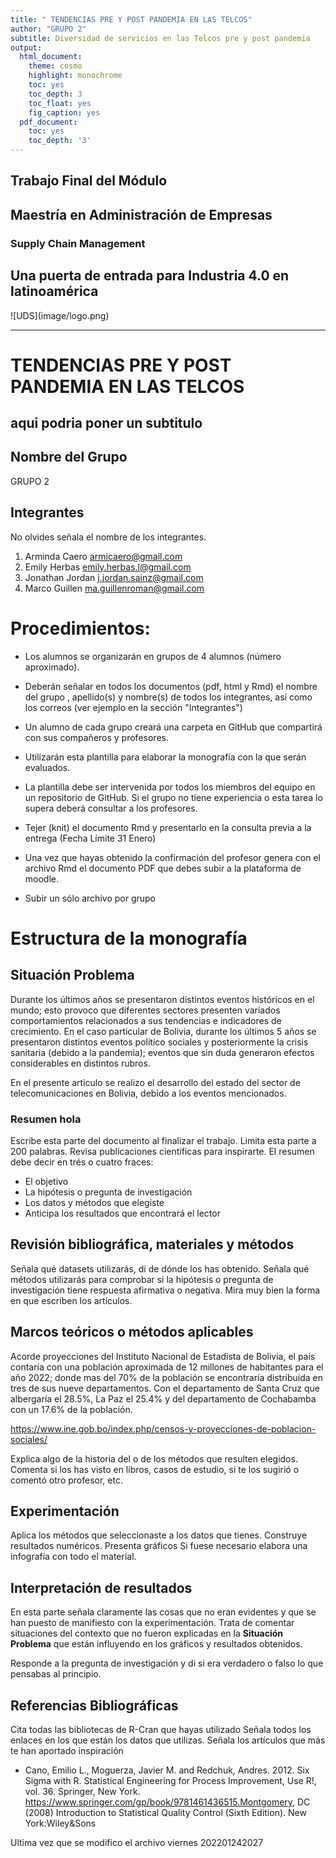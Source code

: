 ```yaml
---
title: " TENDENCIAS PRE Y POST PANDEMIA EN LAS TELCOS"
author: "GRUPO 2"
subtitle: Diversidad de servicios en las Telcos pre y post pandemia 
output:
  html_document:
    theme: cosmo
    highlight: monochrome
    toc: yes
    toc_depth: 3
    toc_float: yes
    fig_caption: yes
  pdf_document:
    toc: yes
    toc_depth: '3'
---
```



## Trabajo Final del Módulo

<h2>Maestría en Administración de Empresas </h2>

<h3>Supply Chain Management  </h3>
<h2> Una puerta de entrada para Industria 4.0 en latinoamérica </h2>
![UDS](image/logo.png)
<hr>


# TENDENCIAS PRE Y POST PANDEMIA EN LAS TELCOS
## aqui podria poner un subtitulo

## Nombre del Grupo

GRUPO 2

## Integrantes

No olvides señala el nombre de los integrantes.

1. Arminda Caero <armicaero@gmail.com>
2. Emily Herbas <emily.herbas.l@gmail.com>
3. Jonathan Jordan <j.jordan.sainz@gmail.com>
4. Marco Guillen <ma.guillenroman@gmail.com>

# Procedimientos:

* Los alumnos se organizarán en grupos de 4 alumnos (número aproximado).

* Deberán señalar en todos los documentos (pdf, html y Rmd) el nombre del grupo , apellido(s) y nombre(s) de todos los integrantes, así como los correos (ver ejemplo en la sección "Integrantes")

* Un alumno de cada grupo creará una carpeta en GitHub que compartirá con sus compañeros y profesores.

* Utilizarán esta plantilla para elaborar la monografía con la que serán evaluados.

* La plantilla debe ser intervenida por todos los miembros del equipo en un repositorio de GitHub. Si el grupo no tiene experiencia o esta tarea lo supera deberá consultar a los profesores.

* Tejer (knit) el documento Rmd y presentarlo en la consulta previa a la entrega (Fecha Límite 31 Enero)

* Una vez que hayas obtenido la confirmación del profesor genera con el archivo Rmd el documento PDF que debes subir a la plataforma de moodle.

* Subir un sólo archivo por grupo


# Estructura de la monografía

## Situación Problema

Durante los últimos años se presentaron distintos eventos históricos en el mundo; esto provoco que diferentes sectores presenten variados comportamientos relacionados a sus tendencias e indicadores de crecimiento. En el caso particular de Bolivia, durante los últimos 5 años se presentaron distintos eventos político sociales y posteriormente la crisis sanitaria (debido a la pandemia); eventos que sin duda generaron efectos considerables en distintos rubros.

En el presente articulo se realizo el desarrollo del estado del sector de telecomunicaciones en Bolivia, debido a los eventos mencionados.

### Resumen hola

Escribe esta parte del documento al finalizar el trabajo. 
Limita esta parte a 200 palabras. 
Revisa publicaciones científicas para inspirarte. 
El resumen debe decir en trés o cuatro fraces:

* El objetivo
* La hipótesis o pregunta de investigación
* Los datos y métodos que elegiste
* Anticipa los resultados que encontrará el lector

## Revisión bibliográfica, materiales y métodos

Señala qué datasets utilizarás, di de dónde los has obtenido. 
Señala qué métodos utilizarás para comprobar si la hipótesis o pregunta de investigación tiene respuesta afirmativa o negativa.
Mira muy bien la forma en que escriben los artículos.


## Marcos teóricos o métodos aplicables

Acorde proyecciones del Instituto Nacional de Estadista de Bolivia, el país contaría con una población aproximada de 12 millones de habitantes para el año 2022; donde mas del 70% de la población se encontraría distribuida en tres de sus nueve departamentos. Con el departamento de Santa Cruz que albergaría el 28.5%, La Paz el 25.4% y del departamento de Cochabamba con un 17.6% de la población.

https://www.ine.gob.bo/index.php/censos-y-proyecciones-de-poblacion-sociales/




Explica algo de la historia del o de los métodos que resulten elegidos. Comenta si los has visto en libros, casos de estudio, si te los sugirió o comentó otro profesor, etc.


## Experimentación

Aplica los métodos que seleccionaste a los datos que tienes.
Construye resultados numéricos.
Presenta gráficos
Si fuese necesario elabora una infografía con todo el material.


## Interpretación de resultados

En esta parte señala claramente las cosas que no eran evidentes y que se han puesto de manifiesto con la experimentación.
Trata de comentar situaciones del contexto que no fueron explicadas en la **Situación Problema** que están influyendo en los gráficos y resultados obtenidos.

Responde a la pregunta de investigación y di si era verdadero o falso lo que pensabas al principio.


## Referencias Bibliográficas

Cita todas las bibliotecas de R-Cran que hayas utilizado
Señala todos los enlaces en los que están los datos que utilizas.
Señala los artículos que más te han aportado inspiración

* Cano, Emilio L., Moguerza, Javier M. and Redchuk, Andres. 2012. Six Sigma with R. Statistical Engineering for Process Improvement, Use R!, vol. 36. Springer, New York. https://www.springer.com/gp/book/9781461436515.Montgomery, DC (2008) Introduction to Statistical Quality Control (Sixth Edition). New York:Wiley&Sons


Ultima vez que se modifico el archivo viernes 202201242027

